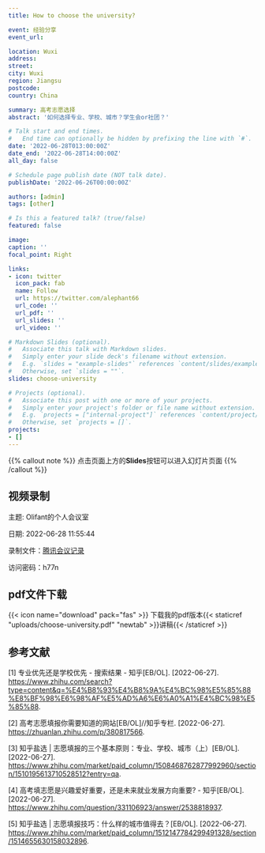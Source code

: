 ```yaml
---
title: How to choose the university?

event: 经验分享
event_url: 

location: Wuxi
address:
street: 
city: Wuxi
region: Jiangsu
postcode: 
country: China

summary: 高考志愿选择
abstract: '如何选择专业、学校、城市？学生会or社团？'

# Talk start and end times.
#   End time can optionally be hidden by prefixing the line with `#`.
date: '2022-06-28T013:00:00Z'
date_end: '2022-06-28T14:00:00Z'
all_day: false

# Schedule page publish date (NOT talk date).
publishDate: '2022-06-26T00:00:00Z'

authors: [admin]
tags: [other]

# Is this a featured talk? (true/false)
featured: false

image:
caption: ''
focal_point: Right

links:
- icon: twitter
  icon_pack: fab
  name: Follow
  url: https://twitter.com/alephant66
  url_code: ''
  url_pdf: ''
  url_slides: ''
  url_video: ''

# Markdown Slides (optional).
#   Associate this talk with Markdown slides.
#   Simply enter your slide deck's filename without extension.
#   E.g. `slides = "example-slides"` references `content/slides/example-slides.md`.
#   Otherwise, set `slides = ""`.
slides: choose-university

# Projects (optional).
#   Associate this post with one or more of your projects.
#   Simply enter your project's folder or file name without extension.
#   E.g. `projects = ["internal-project"]` references `content/project/deep-learning/index.md`.
#   Otherwise, set `projects = []`.
projects:
- []
---
```


{{% callout note %}}
点击页面上方的**Slides**按钮可以进入幻灯片页面
{{% /callout %}}
## 视频录制
主题: Olifant的个人会议室

日期: 2022-06-28 11:55:44

录制文件：[腾讯会议记录](https://meeting.tencent.com/v2/cloud-record/share?id=5dbf3f97-ae10-4167-9bd9-84fdf6ea81a9&from=3)

访问密码：h77n

## pdf文件下载
{{< icon name="download" pack="fas" >}} 下载我的pdf版本{{< staticref "uploads/choose-university.pdf" "newtab" >}}讲稿{{< /staticref >}}

## 参考文献
[1] 专业优先还是学校优先 - 搜索结果 - 知乎[EB/OL]. [2022-06-27]. https://www.zhihu.com/search?type=content&q=%E4%B8%93%E4%B8%9A%E4%BC%98%E5%85%88%E8%BF%98%E6%98%AF%E5%AD%A6%E6%A0%A1%E4%BC%98%E5%85%88.

[2] 高考志愿填报你需要知道的网站[EB/OL]//知乎专栏. [2022-06-27]. https://zhuanlan.zhihu.com/p/380817566.

[3] 知乎盐选 | 志愿填报的三个基本原则：专业、学校、城市（上）[EB/OL]. [2022-06-27]. https://www.zhihu.com/market/paid_column/1508468762877992960/section/1510195613710528512?entry=qa.

[4] 高考填志愿是兴趣爱好重要，还是未来就业发展方向重要? - 知乎[EB/OL]. [2022-06-27]. https://www.zhihu.com/question/331106923/answer/2538818937.

[5] 知乎盐选 | 志愿填报技巧：什么样的城市值得去？[EB/OL]. [2022-06-27]. https://www.zhihu.com/market/paid_column/1512147784299491328/section/1514655630158032896.

